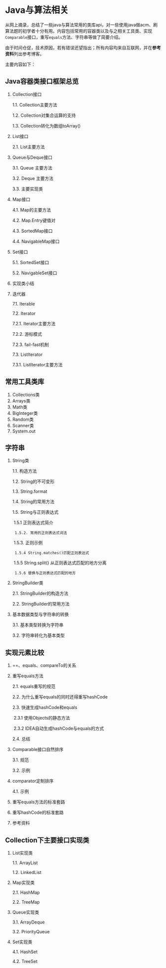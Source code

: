 # Java与算法相关

从网上摘录，总结了一些java与算法常用的类库api，对一些使用java做acm、刷算法题的初学者十分有用。内容包括常用的容器类以及与之相关工具类、实现`Comparable`接口，重写`equals`方法、字符串等做了简要介绍。

由于时间仓促，技术原因，若有错误还望指出；所有内容均来自互联网，并在**参考资料**列出参考博客。

主要内容如下：

## Java容器类接口框架总览

1. Collection接口 

   1.1. Collection主要方法 

   1.2. Collection对集合运算的支持 

   1.3. Collection转化为数组toArray() 

2. List接口 

   2.1. List主要方法 

3. Queue与Deque接口

   3.1. Queue 主要方法 

   3.2. Deque 主要方法

   3.3. 主要实现类

4. Map接口 

   4.1. Map的主要方法 

   4.2. Map.Entry键值对 

   4.3. SortedMap接口 

   4.4. NavigableMap接口

5. Set接口

   5.1. SortedSet接口 

   5.2. NavigableSet接口

6. 实现类小结

7. 迭代器

   7.1. Iterable

    7.2. Iterator  

      7.2.1. Iterator主要方法

      7.2.2. 游标模式

      7.2.3. fail-fast机制 

   7.3. ListIterator 

      7.3.1. ListIterator主要方法 

## 常用工具类库

1. Collections类 
2. Arrays类 
3. Math类 
4. BigInteger类 
5. Random类 
6. Scanner类 
7. System.out

## 字符串

1. String类 

   1.1. 构造方法

   1.2. String的不可变形 

   1.3. String.format 

   1.4. String的常用方法 

   1.5. String与正则表达式

   ​	1.5.1 正则表达式简介

      	1.5.2. 常用的正则表达式词法  

   ​	1.5.3. 正则示例       

    	1.5.4 String.matches()匹配正则表达式 

   ​	1.5.5 String.split() 从正则表达式匹配的地方分离

      	1.5.6 替换与正则表达式匹配的地方

2. StringBuilder类 

   2.1. StringBuilder的构造方法

   2.2. StringBuilder的常用方法

3. 基本数据类型与字符串的转换

   3.1. 基本类型转换为字符串

   3.2. 字符串转化为基本类型

## 实现元素比较

1. ==、equals、compareTo的关系

2. 重写equals方法 

   2.1. equals重写的规范

   2.2. 为什么重写equals的同时还得重写hashCode

   2.3. 快速生成hashCode和equals

   ​	2.3.1 使用Objects的静态方法

   ​	 2.3.2 IDEA自动生成hashCode与equals的方式

   2.4. 总结

3. Comparable接口自然排序

   3.1. 规范

   3.2. 示例

4. comparator定制排序 

   4.1. 示例

5. 重写equals方法的标准套路 

6. 重写hashCode的标准套路

7. 参考资料

## Collection下主要接口实现类

1. List实现类

   1.1. ArrayList

   1.2. LinkedList

2. Map实现类

   2.1. HashMap

   2.2. TreeMap

3. Queue实现类

   3.1. ArrayDeque

   3.2. PriorityQueue 

4. Set实现类

   4.1. HashSet

   4.2. TreeSet
